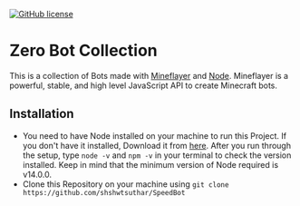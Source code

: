 [![GitHub license](https://img.shields.io/github/license/shshwtsuthar/SpeedBot)](https://github.com/shshwtsuthar/SpeedBot/blob/main/LICENSE)
# Zero Bot Collection
This is a collection of Bots made with [Mineflayer](https://github.com/PrismarineJS/mineflayer) and [Node](https://nodejs.org). Mineflayer is a powerful, stable, and high level JavaScript API to create Minecraft bots.

## Installation
- You need to have Node installed on your machine to run this Project. If you don't have it installed, Download it from [here](https://nodejs.org/en/download/). After you run through the setup, type ```node -v``` and ```npm -v``` in your terminal to check the version installed. Keep in mind that the minimum version of Node required is v14.0.0.
- Clone this Repository on your machine using ```git clone https://github.com/shshwtsuthar/SpeedBot```

